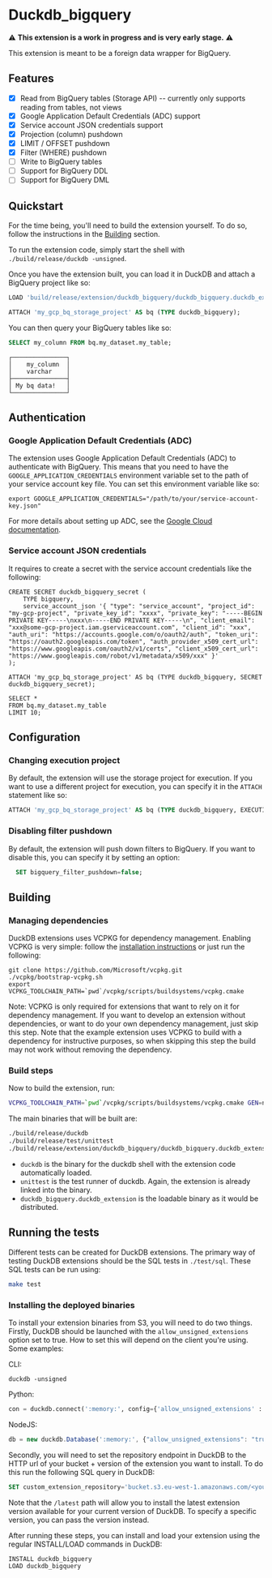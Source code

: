 
# Duckdb_bigquery

⚠ **This extension is a work in progress and is very early stage.** ⚠

This extension is meant to be a foreign data wrapper for BigQuery.

## Features

- [x] Read from BigQuery tables (Storage API) -- currently only supports reading from tables, not views
- [x] Google Application Default Credentials (ADC) support
- [x] Service account JSON credentials support
- [x] Projection (column) pushdown
- [x] LIMIT / OFFSET pushdown
- [x] Filter (WHERE) pushdown
- [ ] Write to BigQuery tables
- [ ] Support for BigQuery DDL
- [ ] Support for BigQuery DML

## Quickstart

For the time being, you'll need to build the extension yourself. To do so, follow the instructions in the [Building](##building) section.

To run the extension code, simply start the shell with `./build/release/duckdb -unsigned`.
 
Once you have the extension built, you can load it in DuckDB and attach a BigQuery project like so:

```sql
LOAD 'build/release/extension/duckdb_bigquery/duckdb_bigquery.duckdb_extension';

ATTACH 'my_gcp_bq_storage_project' AS bq (TYPE duckdb_bigquery);
```

You can then query your BigQuery tables like so:

```sql
SELECT my_column FROM bq.my_dataset.my_table;
```

```
┌───────────────┐
│    my_column  │
│    varchar    │
├───────────────┤
│ My bq data!   │
└───────────────┘
```

## Authentication

### Google Application Default Credentials (ADC)

The extension uses Google Application Default Credentials (ADC) to authenticate with BigQuery. This means that you need to have the `GOOGLE_APPLICATION_CREDENTIALS` environment variable set to the path of your service account key file. You can set this environment variable like so:

```shell
export GOOGLE_APPLICATION_CREDENTIALS="/path/to/your/service-account-key.json"
```

For more details about setting up ADC, see the [Google Cloud documentation](https://cloud.google.com/docs/authentication/gcloud).

### Service account JSON credentials

It requires to create a secret with the service account credentials like the following:
```
CREATE SECRET duckdb_bigquery_secret (
    TYPE bigquery,
    service_account_json '{ "type": "service_account", "project_id": "my-gcp-project", "private_key_id": "xxxx", "private_key": "-----BEGIN PRIVATE KEY-----\nxxx\n-----END PRIVATE KEY-----\n", "client_email": "xxx@some-gcp-project.iam.gserviceaccount.com", "client_id": "xxx", "auth_uri": "https://accounts.google.com/o/oauth2/auth", "token_uri": "https://oauth2.googleapis.com/token", "auth_provider_x509_cert_url": "https://www.googleapis.com/oauth2/v1/certs", "client_x509_cert_url": "https://www.googleapis.com/robot/v1/metadata/x509/xxx" }'
);

ATTACH 'my_gcp_bq_storage_project' AS bq (TYPE duckdb_bigquery, SECRET duckdb_bigquery_secret);

SELECT *
FROM bq.my_dataset.my_table
LIMIT 10;
```

## Configuration

### Changing execution project

By default, the extension will use the storage project for execution. If you want to use a different project for execution, you can specify it in the `ATTACH` statement like so:

```sql
ATTACH 'my_gcp_bq_storage_project' AS bq (TYPE duckdb_bigquery, EXECUTION_PROJECT 'my_gcp_bq_execution_project');
```

### Disabling filter pushdown

By default, the extension will push down filters to BigQuery. If you want to disable this, you can specify it by setting an option:

```sql
  SET bigquery_filter_pushdown=false;

```

## Building
### Managing dependencies
DuckDB extensions uses VCPKG for dependency management. Enabling VCPKG is very simple: follow the [installation instructions](https://vcpkg.io/en/getting-started) or just run the following:
```shell
git clone https://github.com/Microsoft/vcpkg.git
./vcpkg/bootstrap-vcpkg.sh
export VCPKG_TOOLCHAIN_PATH=`pwd`/vcpkg/scripts/buildsystems/vcpkg.cmake
```
Note: VCPKG is only required for extensions that want to rely on it for dependency management. If you want to develop an extension without dependencies, or want to do your own dependency management, just skip this step. Note that the example extension uses VCPKG to build with a dependency for instructive purposes, so when skipping this step the build may not work without removing the dependency.

### Build steps
Now to build the extension, run:
```sh
VCPKG_TOOLCHAIN_PATH=`pwd`/vcpkg/scripts/buildsystems/vcpkg.cmake GEN=ninja make debug
```
The main binaries that will be built are:
```sh
./build/release/duckdb
./build/release/test/unittest
./build/release/extension/duckdb_bigquery/duckdb_bigquery.duckdb_extension
```
- `duckdb` is the binary for the duckdb shell with the extension code automatically loaded.
- `unittest` is the test runner of duckdb. Again, the extension is already linked into the binary.
- `duckdb_bigquery.duckdb_extension` is the loadable binary as it would be distributed.


## Running the tests
Different tests can be created for DuckDB extensions. The primary way of testing DuckDB extensions should be the SQL tests in `./test/sql`. These SQL tests can be run using:
```sh
make test
```

### Installing the deployed binaries
To install your extension binaries from S3, you will need to do two things. Firstly, DuckDB should be launched with the
`allow_unsigned_extensions` option set to true. How to set this will depend on the client you're using. Some examples:

CLI:
```shell
duckdb -unsigned
```

Python:
```python
con = duckdb.connect(':memory:', config={'allow_unsigned_extensions' : 'true'})
```

NodeJS:
```js
db = new duckdb.Database(':memory:', {"allow_unsigned_extensions": "true"});
```

Secondly, you will need to set the repository endpoint in DuckDB to the HTTP url of your bucket + version of the extension
you want to install. To do this run the following SQL query in DuckDB:
```sql
SET custom_extension_repository='bucket.s3.eu-west-1.amazonaws.com/<your_extension_name>/latest';
```
Note that the `/latest` path will allow you to install the latest extension version available for your current version of
DuckDB. To specify a specific version, you can pass the version instead.

After running these steps, you can install and load your extension using the regular INSTALL/LOAD commands in DuckDB:
```sql
INSTALL duckdb_bigquery
LOAD duckdb_bigquery
```
